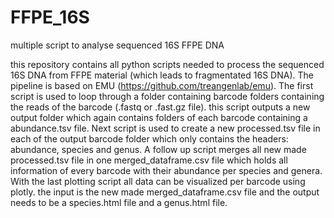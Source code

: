 # FFPE_16S
multiple script to analyse sequenced 16S FFPE DNA

this repository contains all python scripts needed to process the sequenced 16S DNA from FFPE material (which leads to fragmentated 16S DNA).
The pipeline is based on EMU (https://github.com/treangenlab/emu). 
The first script is used to loop through a folder containing barcode folders containing the reads of the barcode (.fastq or .fast.gz file). this script outputs a new output folder which again contains folders of each barcode containing a abundance.tsv file.
Next script is used to create a new processed.tsv file in each of the output barcode folder which only contains the headers: abundance, species and genus.
A follow up script merges all new made processed.tsv file in one merged_dataframe.csv file which holds all information of every barcode with their abundance per species and genera. 
With the last plotting script all data can be visualized per barcode using plotly. the input is the new made merged_dataframe.csv file and the output needs to be a species.html file and a genus.html file.

